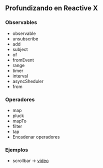 ## Profundizando en Reactive X

### Observables
* observable
* unsubscribe
* add
* subject
* of
* fromEvent
* range
* timer
* interval
* asyncSheduler
* from

### Operadores
* map
* pluck
* mapTo
* filter
* tap
* Encadenar operadores

### Ejemplos
* scrollbar -> [video](https://twitter.com/davililloperez/status/1206260294647001088)